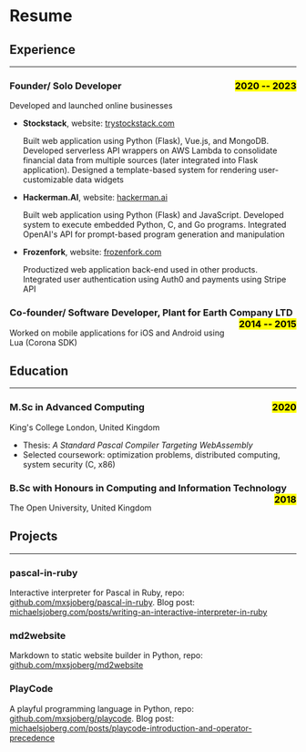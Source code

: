 # Resume

## Experience

---

### Founder/ Solo Developer <mark style="float:right;">2020 -- 2023</mark>

Developed and launched online businesses

- **Stockstack**, website: [trystockstack.com](https://trystockstack.com)

	Built web application using Python (Flask), Vue.js, and MongoDB. Developed serverless API wrappers on AWS Lambda to consolidate financial data from multiple sources (later integrated into Flask application). Designed a template-based system for rendering user-customizable data widgets

- **Hackerman.AI**, website: [hackerman.ai](https://hackerman.ai)

	Built web application using Python (Flask) and JavaScript. Developed system to execute embedded Python, C, and Go programs. Integrated OpenAI's API for prompt-based program generation and manipulation

- **Frozenfork**, website: [frozenfork.com](https://frozenfork.com)

	Productized web application back-end used in other products. Integrated user authentication using Auth0 and payments using Stripe API

### Co-founder/ Software Developer, Plant for Earth Company LTD <mark style="float:right;">2014 -- 2015</mark>

Worked on mobile applications for iOS and Android using Lua (Corona SDK)

<!-- Planted 1000+ trees via in-app purchases -->

<!-- ### Swedish Armed Forces (1st Marine Regiment) <mark style="float:right;">2009 -- 2010</mark>

Mandatory military service. Leadership and teamwork training in extreme environments -->

## Education

---

### M.Sc in Advanced Computing <mark style="float:right;">2020</mark>

King's College London, United Kingdom

- Thesis: *A Standard Pascal Compiler Targeting WebAssembly*
- Selected coursework: optimization problems, distributed computing, system security (C, x86)

### B.Sc with Honours in Computing and Information Technology <mark style="float:right;">2018</mark>

The Open University, United Kingdom

## Projects

---

### pascal-in-ruby

Interactive interpreter for Pascal in Ruby, repo: [github.com/mxsjoberg/pascal-in-ruby](https://github.com/mxsjoberg/pascal-in-ruby). Blog post: [michaelsjoberg.com/posts/writing-an-interactive-interpreter-in-ruby](https://michaelsjoberg.com/posts/writing-an-interactive-interpreter-in-ruby)

### md2website

Markdown to static website builder in Python, repo: [github.com/mxsjoberg/md2website](https://github.com/mxsjoberg/md2website)

### PlayCode

A playful programming language in Python, repo: [github.com/mxsjoberg/playcode](https://github.com/mxsjoberg/playcode). Blog post: [michaelsjoberg.com/posts/playcode-introduction-and-operator-precedence](https://michaelsjoberg.com/posts/playcode-introduction-and-operator-precedence)

<!-- ### pas2wat

Pascal-to-WebAssembly text-format compiler in Rust, repo: [github.com/mxsjoberg/pas2wat](https://github.com/mxsjoberg/pas2wat) -->
